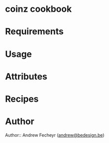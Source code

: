 # coinz cookbook

# Requirements

# Usage

# Attributes

# Recipes

# Author

Author:: Andrew Fecheyr (<andrew@bedesign.be>)
